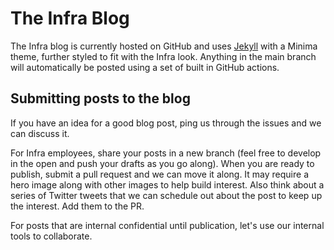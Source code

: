 #  The Infra Blog

The Infra blog is currently hosted on GitHub and uses [Jekyll](https://jekyllrb.com) with a Minima theme, further styled to fit with the Infra look. Anything in the main branch will automatically be posted using a set of built in GitHub actions. 

## Submitting posts to the blog

If you have an idea for a good blog post, ping us through the issues and we can discuss it.

For Infra employees, share your posts in a new branch (feel free to develop in the open and push your drafts as you go along). When you are ready to publish, submit a pull request and we can move it along. It may require a hero image along with other images to help build interest. Also think about a series of Twitter tweets that we can schedule out about the post to keep up the interest. Add them to the PR.

For posts that are internal confidential until publication, let's use our internal tools to collaborate.